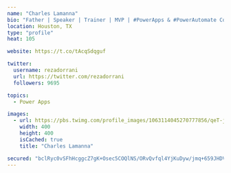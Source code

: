 ```yaml
---
name: "Charles Lamanna"
bio: "Father | Speaker | Trainer | MVP | #PowerApps & #PowerAutomate Community Super User | YouTuber Right-pointing triangle http://youtube.com/c/rezadorrani | Learn - Share - Clockwise rightwards and leftwards open circle arrows"
location: Houston, TX
type: "profile"
heat: 105

website: https://t.co/tAcqSdqguf

twitter:
  username: rezadorrani
  url: https://twitter.com/rezadorrani
  followers: 9695

topics:
  - Power Apps

images:
  - url: https://pbs.twimg.com/profile_images/1063114045270777856/qeT-jpWr_400x400.jpg
    width: 400
    height: 400
    isCached: true
    title: "Charles Lamanna"

secured: "bclRyc0vSFhHcggcZ7gK+Osec5COQlNS/ORvQvfql4YjKuDyw/jmq+659JHDVV4pFtmnF8xTL1WNqCMgFmgFXB7/YYVzMDM+QSc+QqnUUkZN56XDfqO5YfifR/Ayl4FZ4beFSHyyKJ2Paoe4phnqpPadArp6VyW57LnM1PtjiNsNZTsCRhc2hlIe9GxwHNplSGBB+Ft6oiEI7LS3cFkkHxAzRibxNJY+raSHWnHr3d12A3JBy/QAFYxcuVVMcQp0ZlBXNs6Re1gBFY2OVZzgfgwsa4K5vUEO54bBvgwdWSxov/rU2rGVFhdiLBu2ANHBTJyCCBZ48M4aGaWlwT21oLkg5f8/8buFPywki0ceBl2p7/y1GFZHjU0L5kgA4JypIIqkR1CMVVSUhksMnJq/MPKUn5UAQXfIdo4SuU6UANQ=;NCMmzqwqZixY7XGA/PyBcQ=="
---
```


